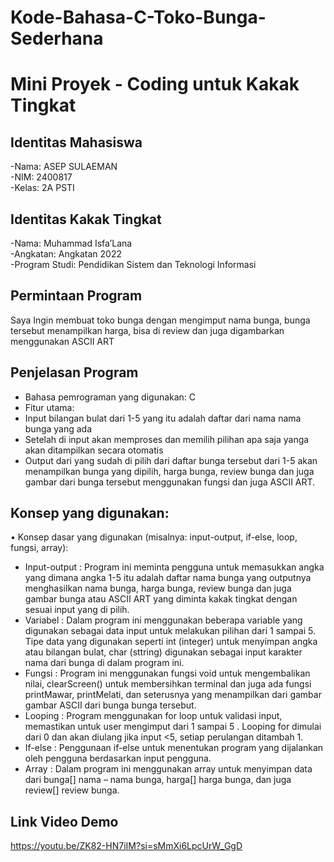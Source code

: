 # Kode-Bahasa-C-Toko-Bunga-Sederhana

# Mini Proyek - Coding untuk Kakak Tingkat

## Identitas Mahasiswa 
-Nama: ASEP SULAEMAN   
-NIM: 2400817   
-Kelas: 2A PSTI
## Identitas Kakak Tingkat 
-Nama: Muhammad Isfa’Lana  
-Angkatan: Angkatan 2022   
-Program Studi: Pendidikan Sistem dan Teknologi Informasi

## Permintaan Program 
Saya Ingin membuat toko bunga dengan mengimput nama bunga, bunga tersebut menampilkan harga, bisa di review dan juga digambarkan menggunakan ASCII ART

## Penjelasan Program 
- Bahasa pemrograman yang digunakan: C
- Fitur utama:
- Input bilangan bulat dari 1-5 yang itu adalah daftar dari nama nama bunga yang ada
- Setelah di input akan memproses dan memilih pilihan apa saja yanga akan ditampilkan secara otomatis
- Output dari yang sudah di pilih dari daftar bunga tersebut dari 1-5 akan menampilkan bunga yang dipilih, harga bunga, review bunga dan juga gambar dari bunga tersebut menggunakan fungsi dan juga ASCII ART.

## Konsep yang digunakan: 
•	Konsep dasar yang digunakan (misalnya: input-output, if-else, loop, fungsi, array):
-	Input-output : Program ini meminta pengguna untuk memasukkan angka yang dimana angka 1-5 itu adalah daftar nama bunga yang outputnya menghasilkan nama bunga, harga bunga, review bunga dan juga gambar bunga atau ASCII ART yang diminta kakak tingkat dengan sesuai input yang di pilih.
-	Variabel : Dalam program ini menggunakan beberapa variable yang digunakan sebagai data input untuk melakukan pilihan dari 1 sampai 5. Tipe data yang digunakan seperti int (integer) untuk menyimpan angka atau bilangan bulat, char (sttring) digunakan sebagai input karakter nama dari bunga di dalam program ini.
-	Fungsi : Program ini menggunakan fungsi void untuk mengembalikan nilai, clearScreen() untuk membersihkan terminal dan juga ada fungsi printMawar, printMelati, dan seterusnya yang menampilkan dari gambar gambar ASCII dari bunga bunga tersebut.
-	Looping : Program menggunakan for loop untuk validasi input, memastikan untuk user mengimput dari 1 sampai 5 . Looping for dimulai dari 0 dan akan diulang jika input <5, setiap perulangan ditambah 1.
-	If-else : Penggunaan if-else untuk menentukan program yang dijalankan oleh pengguna berdasarkan input pengguna.
-	Array :  Dalam program ini menggunakan array untuk menyimpan data dari bunga[] nama – nama bunga, harga[] harga bunga, dan juga review[] review bunga.

## Link Video Demo
https://youtu.be/ZK82-HN7iIM?si=sMmXi6LpcUrW_GgD

